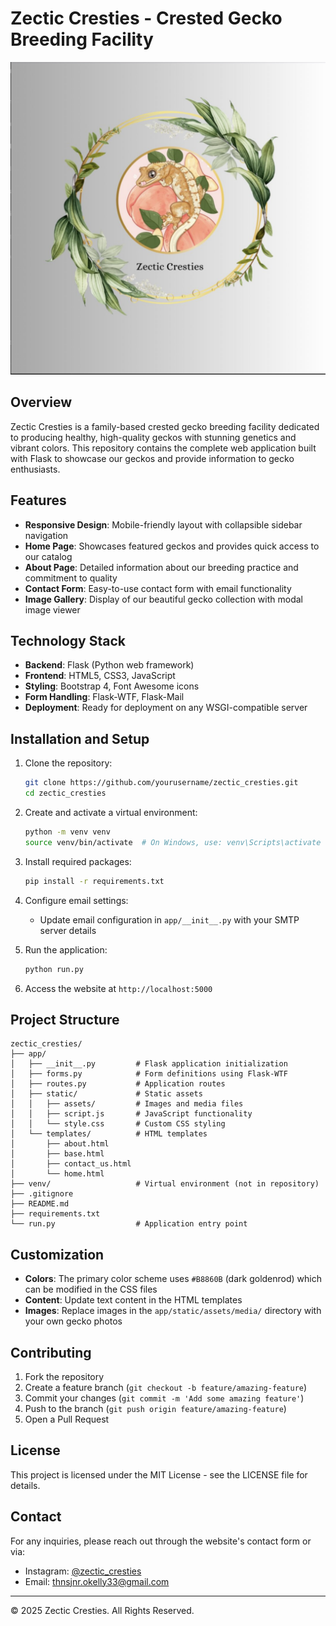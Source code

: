 # Zectic Cresties - Crested Gecko Breeding Facility

![Zectic Cresties Logo](app/static/assets/media/Zectic_Cresties_Logo.png)

## Overview

Zectic Cresties is a family-based crested gecko breeding facility dedicated to producing healthy, high-quality geckos with stunning genetics and vibrant colors. This repository contains the complete web application built with Flask to showcase our geckos and provide information to gecko enthusiasts.

## Features

- **Responsive Design**: Mobile-friendly layout with collapsible sidebar navigation
- **Home Page**: Showcases featured geckos and provides quick access to our catalog
- **About Page**: Detailed information about our breeding practice and commitment to quality
- **Contact Form**: Easy-to-use contact form with email functionality
- **Image Gallery**: Display of our beautiful gecko collection with modal image viewer

## Technology Stack

- **Backend**: Flask (Python web framework)
- **Frontend**: HTML5, CSS3, JavaScript
- **Styling**: Bootstrap 4, Font Awesome icons
- **Form Handling**: Flask-WTF, Flask-Mail
- **Deployment**: Ready for deployment on any WSGI-compatible server

## Installation and Setup

1. Clone the repository:
   ```bash
   git clone https://github.com/yourusername/zectic_cresties.git
   cd zectic_cresties
   ```

2. Create and activate a virtual environment:
   ```bash
   python -m venv venv
   source venv/bin/activate  # On Windows, use: venv\Scripts\activate
   ```

3. Install required packages:
   ```bash
   pip install -r requirements.txt
   ```

4. Configure email settings:
   - Update email configuration in `app/__init__.py` with your SMTP server details

5. Run the application:
   ```bash
   python run.py
   ```

6. Access the website at `http://localhost:5000`

## Project Structure

```
zectic_cresties/
├── app/
│   ├── __init__.py         # Flask application initialization
│   ├── forms.py            # Form definitions using Flask-WTF
│   ├── routes.py           # Application routes
│   ├── static/             # Static assets
│   │   ├── assets/         # Images and media files
│   │   ├── script.js       # JavaScript functionality
│   │   └── style.css       # Custom CSS styling
│   └── templates/          # HTML templates
│       ├── about.html
│       ├── base.html
│       ├── contact_us.html
│       └── home.html
├── venv/                   # Virtual environment (not in repository)
├── .gitignore
├── README.md
├── requirements.txt
└── run.py                  # Application entry point
```

## Customization

- **Colors**: The primary color scheme uses `#B8860B` (dark goldenrod) which can be modified in the CSS files
- **Content**: Update text content in the HTML templates
- **Images**: Replace images in the `app/static/assets/media/` directory with your own gecko photos

## Contributing

1. Fork the repository
2. Create a feature branch (`git checkout -b feature/amazing-feature`)
3. Commit your changes (`git commit -m 'Add some amazing feature'`)
4. Push to the branch (`git push origin feature/amazing-feature`)
5. Open a Pull Request

## License

This project is licensed under the MIT License - see the LICENSE file for details.

## Contact

For any inquiries, please reach out through the website's contact form or via:
- Instagram: [@zectic_cresties](https://www.instagram.com/zectic_cresties)
- Email: thnsjnr.okelly33@gmail.com

---

© 2025 Zectic Cresties. All Rights Reserved.